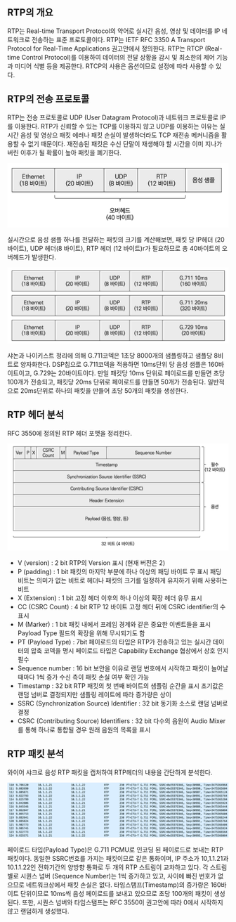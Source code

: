 ## RTP의 개요

RTP는 Real-time Transport Protocol의 약어로 실시간 음성, 영상 및 데이터를 IP 네트워크로 전송하는 표준 프로토콜이다. RTP는 IETF RFC 3350 A Transport Protocol for Real-Time Applications 권고안에서 정의한다. RTP는 RTCP (Real-time Control Protocol)를 이용하여 데이터의 전달 상황을 감시 및 최소한의 제어 기능과 미디어 식별 등을 제공한다. RTCP의 사용은 옵션이므로 설정에 따라 사용할 수 있다.

## RTP의 전송 프로토콜

RTP는 전송 프로토콜로 UDP (User Datagram Protocol)과 네트워크 프로토콜로 IP를 이용한다. RTP가 신뢰할 수 있는 TCP를 이용하지 않고 UDP를 이용하는 이유는 실시간 음성 및 영상으 패킷 에러나 패킷 손실이 발생하더라도 TCP 재전송 메커니즘을 활용할 수 없기 때문이다. 재전송된 패킷은 수신 단말이 재생해야 할 시간을 이미 지나가 버린 이후가 될 확률이 높아 패킷을 폐기한다.

![IP/UDP/RTP 헤더 크기](./image/28_1.png)

실시간으로 음성 샘플 하나를 전달하는 패킷의 크기를 계산해보면, 패킷 당 IP헤더 (20바이트), UDP 헤더(8 바이트), RTP 헤더 (12 바이트)r가 필요하므로 총 40바이트의 오버헤드가 발생한다.

![패킷당 페이로드의 크기](./image/28_2.png)

샤논과 나이키스트 정리에 의해 G.711코덱은 1초당 8000개의 샘플링하고 샘플당 8비트로 양자화한다. DSP칩으로 G.711코덱을 적용하면 10ms단위 당 음성 샘플은 160바이트이고, G.729는 20바이트이다. 만일 패킷당 10ms 단위로 페이로드를 만들면 초당 100개가 전송되고, 패킷당 20ms 단위로 페이로드를 만들면 50개가 전송된다. 일반적으로 20ms단위로 하나의 패킷을 만들어 초당 50개의 패킷을 생성한다.

## RTP 헤더 분석

RFC 3550에 정의된 RTP 헤더 포맷을 정리한다.

![RTP 헤더](./image/28_3.png)

- V (version) : 2 bit
  RTP의 Version 표시 (현재 버전은 2)
- P (padding) : 1 bit
  패킷의 마지막 부분에 하나 이상의 패딩 바이트 무 표시
  패딩 비트는 의미가 없는 비트로 헤더나 패킷의 크기를 일정하게 유지하기 위해 사용하는 비트 
- X (Extension) : 1 bit
  고정 헤더 이후의 하나 이상의 확장 헤더 유무 표시
- CC (CSRC Count) : 4 bit
  RTP 12 바이트 고정 헤더 뒤에 CSRC identifier의 수 표시
- M (Marker) : 1 bit
  패킷 내에서 프레임 경계와 같은 중요한 이벤트들을 표시
  Payload Type 필드의 확장을 위해 무시되기도 함 
- PT (Payload Type) : 7bit
  페이로드의 타입은 RTP가 전송하고 있는 실시간 데이터의 압축 코덱을 명시 
  페이로드 타입은 Capability Exchange 협상에서 상호 인지 필수
- Sequence number : 16 bit
  보안을 이유로 랜덤 번호에서 시작하고 패킷이 늘어날 때마다 1씩 증가
  수신 측이 패킷 손실 여부 확인 가능
- Timestamp : 32 bit
  RTP 패킷의 첫 번째 바이트의 샘플링 순간을 표시
  초기값은 랜덤 넘버로 결정되지만 샘플링 레이트에 따라 증가량은 상이
- SSRC (Synchronization Source) Identifier : 32 bit
  동기화 소스로 랜덤 넘버로 결정
- CSRC (Contributing Source) Identifiers : 32 bit
  다수의 음원이 Audio Mixer를 통해 하나로 통합될 경우 원래 음원의 목록을 표시 

## RTP 패킷 분석

와이어 샤크로 음성 RTP 패킷을 캡처하여 RTP헤더의 내용을 간단하게 분석한다.

![음성 RTP 패킷 분석](./image/28_4.png)

페이로드 타입(Payload Type)은 G.711 PCMU로 인코딩 된 페이로드로 보내는 RTP 패킷이다. 동일한 SSRC번호를 가지는 패킷이므로 같은 통화이며, IP 주소가 10,1.1.21과 10.1.1.22인 전화기간의 양방향 통화로 두 개의 RTP 스트림이 교차하고 있다. 각 스트림별로 시퀀스 넘버 (Sequence Number)는 1씩 증가하고 있고, 사이에 빠진 번호가 없으므로 네트워크상에서 패킷 손실은 없다. 타임스탬프(Timestamp)의 증가량은 160바이트 단위이므로 10ms씩 음성 페이로드를 보내고 있으므로 초당 100개의 패킷이 생성된다. 또한, 시퀀스 넘버와 타임스탬프는 RFC 3550이 권고안에 따라 0에서 시작하지 않고 랜덤하게 생성했다.